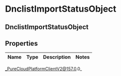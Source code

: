 # DnclistImportStatusObject

## DnclistImportStatusObject

## Properties

|Name | Type | Description | Notes|
|------------ | ------------- | ------------- | -------------|



_PureCloudPlatformClientV2@157.0.0_
